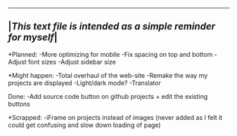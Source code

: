 --------------------------------------------------------------
|*This text file is intended as a simple reminder for myself*|
--------------------------------------------------------------

*Planned:
  -More optimizing for mobile
  -Fix spacing on top and bottom
  -Adjust font sizes
  -Adjust sidebar size
  
*Might happen:
  -Total overhaul of the web-site
  -Remake the way my projects are displayed
  -Light/dark mode?
  -Translator

Done:
  -Add source code button on github projects + edit the existing buttons

*Scrapped:
  -iFrame on projects instead of images (never added as I felt it could get confusing and slow down loading of page)
    
